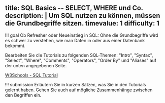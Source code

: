title: SQL Basics -- SELECT, WHERE und Co. 
description: |
  Um SQL nutzen zu können, müssen die Grundbegriffe sitzen.
timevalue: 1
difficulty: 1
---
!!! goal
    Ob Refresher oder Neueinstieg in SQL: Ohne die Grundbegriffe wird es schwer zu verstehen, 
    wie man Daten in oder aus einer Datenbank bekommt.
    
Bearbeiten Sie die Tutorials zu folgenden SQL-Themen: "Intro", "Syntax", "Select", "Where",
"Comments", "Operators", "Order By" und "Aliases" auf der unten angegebenen Seite. 

[W3Schools - SQL Tutorial](https://www.w3schools.com/sql/default.asp)

!!! submission
    Erläutern Sie in kurzen Sätzen, was Sie in den Tutorials gelernt haben. 
    Gehen Sie auch auf mögliche Zusammenhänge zwischen den Begriffen ein.
